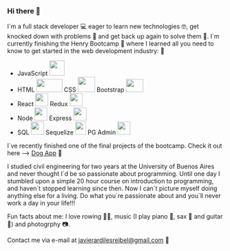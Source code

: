 ### Hi there 👋

<!--
**JavierArdiles/JavierArdiles** is a ✨ _special_ ✨ repository because its `README.md` (this file) appears on your GitHub profile.

Here are some ideas to get you started:

- 🔭 I’m currently working on ...
- 🌱 I’m currently learning ...
- 👯 I’m looking to collaborate on ...
- 🤔 I’m looking for help with ...
- 💬 Ask me about ...
- 📫 How to reach me: ...
- 😄 Pronouns: ...
- ⚡ Fun fact: ...
-->

I´m a full stack developer 💻 eager to learn new technologies 🤓, get knocked down with problems 🥊 and get back up again to solve them 💪.
I´m currently finishing the Henry Bootcamp 🥾 where I learned all you need to know to get started in the web development industry: 🔧
- JavaScript <img src='https://external-content.duckduckgo.com/iu/?u=https%3A%2F%2Flogodix.com%2Flogo%2F374972.png&f=1&nofb=1' height=35px width=35px />
- HTML <img src='https://external-content.duckduckgo.com/iu/?u=https%3A%2F%2Fclipground.com%2Fimages%2Fhtml-logo-png-3.png&f=1&nofb=1' height=30px width=60px /> CSS <img src='https://external-content.duckduckgo.com/iu/?u=https%3A%2F%2Fimg.icons8.com%2Fcolor%2F1600%2Fcss3.png&f=1&nofb=1' height=35px width=40px /> Bootstrap <img src='https://external-content.duckduckgo.com/iu/?u=https%3A%2F%2Fupload.wikimedia.org%2Fwikipedia%2Fcommons%2Fthumb%2Fb%2Fb2%2FBootstrap_logo.svg%2F560px-Bootstrap_logo.svg.png&f=1&nofb=1' height=30px width=40px />
- React <img src='https://external-content.duckduckgo.com/iu/?u=https%3A%2F%2Fcdn4.iconfinder.com%2Fdata%2Ficons%2Flogos-3%2F600%2FReact.js_logo-256.png&f=1&nofb=1' height=30px width=30px />  Redux  <img src='https://external-content.duckduckgo.com/iu/?u=https%3A%2F%2Fjavascript.tutorialhorizon.com%2Ffiles%2F2016%2F06%2Fredux-logo.png&f=1&nofb=1' height=30px width=30px />
- Node <img src='https://external-content.duckduckgo.com/iu/?u=https%3A%2F%2Fd2eip9sf3oo6c2.cloudfront.net%2Ftags%2Fimages%2F000%2F000%2F256%2Ffull%2Fnodejslogo.png&f=1&nofb=1' height=30px width=30px /> Express <img src='https://external-content.duckduckgo.com/iu/?u=https%3A%2F%2Fdzone.com%2Fstorage%2Ftemp%2F8229324-expressjs-logo.png&f=1&nofb=1' height=30px width=30px />
- SQL <img src='https://external-content.duckduckgo.com/iu/?u=https%3A%2F%2Fplatform-user-uploads.s3.amazonaws.com%2Fblog%2Fcategory%2Flogo%2F60%2Fsql.png&f=1&nofb=1' height=30px width=30px />  Sequelize  <img src='https://external-content.duckduckgo.com/iu/?u=https%3A%2F%2Fcdn.freebiesupply.com%2Flogos%2Flarge%2F2x%2Fsequelize-logo-png-transparent.png&f=1&nofb=1' height=30px width=25px />  PG Admin  <img src='https://external-content.duckduckgo.com/iu/?u=https%3A%2F%2Fwww.macupdate.com%2Fimages%2Ficons512%2F60968.png&f=1&nofb=1' height=30px width=30px />

I´ve recently finished one of the final projects of the bootcamp. Check it out here --> [Dog App](https://github.com/JavierArdiles/PI-Dogs-FT16a) 🐶

I studied civil engineering for two years at the University of Buenos Aires and never thought I´d be so passionate about programming. Until one day I stumbled upon a simple 20 hour course on introduction to programming, and haven´t stopped learning since then.
Now I can´t picture myself doing anything else for a living. Do what you´re passionate about and you´ll never work a day in your life!!!

Fun facts about me: I love rowing 🚣‍♀️, music (I play piano 🎹, sax 🎷 and guitar 🎸) and photogrphy 📷.

Contact me via e-mail at javierardilesreibel@gmail.com 📩
